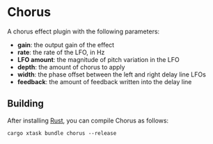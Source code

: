 # Chorus

A chorus effect plugin with the following parameters:

- **gain**: the output gain of the effect
- **rate**: the rate of the LFO, in Hz
- **LFO amount**: the magnitude of pitch variation in the LFO
- **depth**: the amount of chorus to apply
- **width**: the phase offset between the left and right delay line LFOs
- **feedback**: the amount of feedback written into the delay line

## Building

After installing [Rust](https://rustup.rs/), you can compile Chorus as follows:

```shell
cargo xtask bundle chorus --release
```
